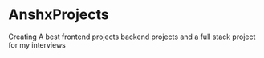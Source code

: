 # AnshxProjects
Creating A best frontend projects  backend projects and a full stack project for my interviews 
